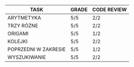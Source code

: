 | TASK | GRADE | CODE REVIEW |
|-----------|-----------|-----------|
| ARYTMETYKA | 5/5 | 2/2 |
| TRZY RÓŻNE | 5/5 | 2/2 |
| ORIGAMI | 5/5 | 1/2 |
| KOLEJKI | 5/5 | 2/2 |
| POPRZEDNI W ZAKRESIE | 5/5 | 1/2 |
| WYSZUKIWANIE | 5/5 | 2/2 |
